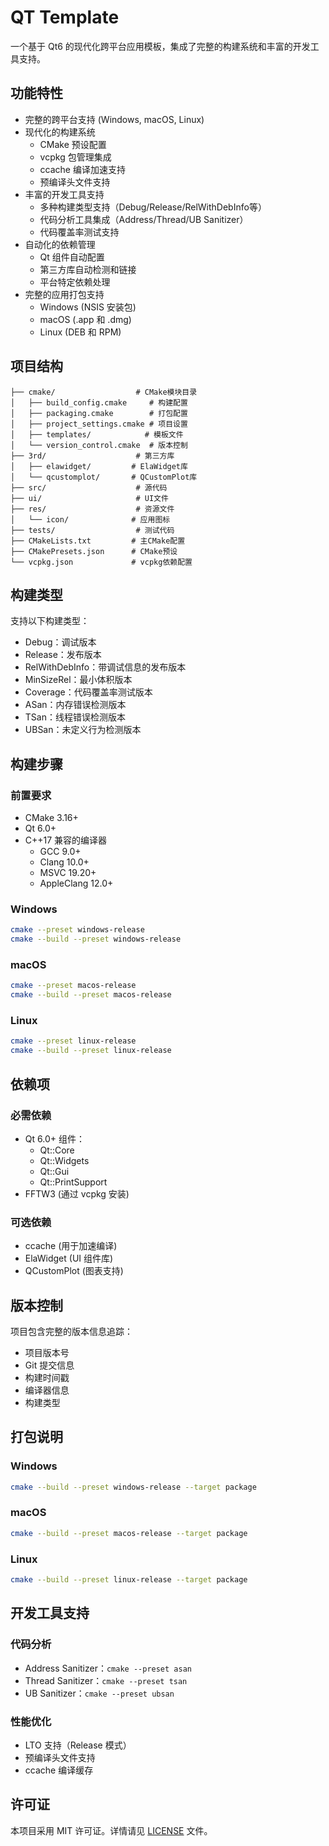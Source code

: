 # QT Template

一个基于 Qt6 的现代化跨平台应用模板，集成了完整的构建系统和丰富的开发工具支持。

## 功能特性

- 完整的跨平台支持 (Windows, macOS, Linux)
- 现代化的构建系统
    - CMake 预设配置
    - vcpkg 包管理集成
    - ccache 编译加速支持
    - 预编译头文件支持
- 丰富的开发工具支持
    - 多种构建类型支持（Debug/Release/RelWithDebInfo等）
    - 代码分析工具集成（Address/Thread/UB Sanitizer）
    - 代码覆盖率测试支持
- 自动化的依赖管理
    - Qt 组件自动配置
    - 第三方库自动检测和链接
    - 平台特定依赖处理
- 完整的应用打包支持
    - Windows (NSIS 安装包)
    - macOS (.app 和 .dmg)
    - Linux (DEB 和 RPM)

## 项目结构

```
├── cmake/                  # CMake模块目录
│   ├── build_config.cmake     # 构建配置
│   ├── packaging.cmake        # 打包配置
│   ├── project_settings.cmake # 项目设置
│   ├── templates/            # 模板文件
│   └── version_control.cmake  # 版本控制
├── 3rd/                    # 第三方库
│   ├── elawidget/         # ElaWidget库
│   └── qcustomplot/       # QCustomPlot库
├── src/                    # 源代码
├── ui/                     # UI文件
├── res/                    # 资源文件
│   └── icon/              # 应用图标
├── tests/                  # 测试代码
├── CMakeLists.txt         # 主CMake配置
├── CMakePresets.json      # CMake预设
└── vcpkg.json             # vcpkg依赖配置
```

## 构建类型

支持以下构建类型：

- Debug：调试版本
- Release：发布版本
- RelWithDebInfo：带调试信息的发布版本
- MinSizeRel：最小体积版本
- Coverage：代码覆盖率测试版本
- ASan：内存错误检测版本
- TSan：线程错误检测版本
- UBSan：未定义行为检测版本

## 构建步骤

### 前置要求

- CMake 3.16+
- Qt 6.0+
- C++17 兼容的编译器
    - GCC 9.0+
    - Clang 10.0+
    - MSVC 19.20+
    - AppleClang 12.0+

### Windows

```bash
cmake --preset windows-release
cmake --build --preset windows-release
```

### macOS

```bash
cmake --preset macos-release
cmake --build --preset macos-release
```

### Linux

```bash
cmake --preset linux-release
cmake --build --preset linux-release
```

## 依赖项

### 必需依赖

- Qt 6.0+ 组件：
    - Qt::Core
    - Qt::Widgets
    - Qt::Gui
    - Qt::PrintSupport
- FFTW3 (通过 vcpkg 安装)

### 可选依赖

- ccache (用于加速编译)
- ElaWidget (UI 组件库)
- QCustomPlot (图表支持)

## 版本控制

项目包含完整的版本信息追踪：

- 项目版本号
- Git 提交信息
- 构建时间戳
- 编译器信息
- 构建类型

## 打包说明

### Windows

```bash
cmake --build --preset windows-release --target package
```

### macOS

```bash
cmake --build --preset macos-release --target package
```

### Linux

```bash
cmake --build --preset linux-release --target package
```

## 开发工具支持

### 代码分析

- Address Sanitizer：`cmake --preset asan`
- Thread Sanitizer：`cmake --preset tsan`
- UB Sanitizer：`cmake --preset ubsan`

### 性能优化

- LTO 支持（Release 模式）
- 预编译头文件支持
- ccache 编译缓存

## 许可证

本项目采用 MIT 许可证。详情请见 [LICENSE](LICENSE) 文件。
